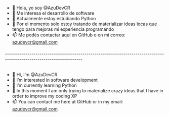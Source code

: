 - 👋 Hola, yo soy @AzuDevCR
- 👀 Me interesa el desarrollo de software
- 🌱 Actualmente estoy estudiando Python
- 💞️ Por el momento solo estoy tratando de materializar ideas locas que tengo para mejoras mi experiencia programando
- 📫 Me podés contactar aquí en GitHub o en mi correo: azudevcr@gmail.com
###### --------------------------------------------------------------------------------------------------------------------
- 👋 Hi, I’m @AzuDevCR
- 👀 I’m interested in software development
- 🌱 I’m currently learning Python
- 💞️ In this moment I am only trying to materialize crazy ideas that I have in order to improve my coding XP 
- 📫 You can contact me here at GitHub or in my email: azudevcr@gmail.com

<!---
AzuDevCR/AzuDevCR is a ✨ special ✨ repository because its `README.md` (this file) appears on your GitHub profile.
You can click the Preview link to take a look at your changes.
--->
